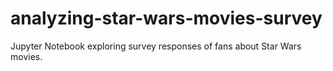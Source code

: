 # analyzing-star-wars-movies-survey
Jupyter Notebook exploring survey responses of fans about Star Wars movies.
